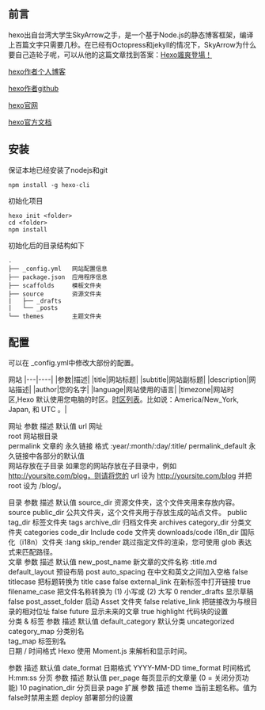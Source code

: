 前言
----

hexo出自台湾大学生SkyArrow之手，是一个基于Node.js的静态博客框架，编译上百篇文字只需要几秒。在已经有Octopress和jekyll的情况下，SkyArrow为什么要自己造轮子呢，可以从他的这篇文章找到答案：[Hexo颯爽登場！](https://zespia.tw/blog/2012/10/11/hexo-debut/)

[hexo作者个人博客](https://zespia.tw/)

[hexo作者github](https://github.com/tommy351)

[hexo官网](https://hexo.io/zh-cn/)

[hexo官方文档](https://hexo.io/zh-cn/docs/)


安装
-----

保证本地已经安装了nodejs和git
```
npm install -g hexo-cli
```
初始化项目
```
hexo init <folder>
cd <folder>
npm install
```
初始化后的目录结构如下
```
.
├── _config.yml   网站配置信息
├── package.json  应用程序信息
├── scaffolds     模板文件夹
├── source        资源文件夹
|   ├── _drafts
|   └── _posts
└── themes        主题文件夹
```

配置
----

可以在 _config.yml中修改大部份的配置。

网站
|---|----|
|参数|描述|
|title|网站标题|
|subtitle|网站副标题|
|description|网站描述|
|author|您的名字|
|language|网站使用的语言|
|timezone|网站时区,Hexo 默认使用您电脑的时区。[时区列表](https://en.wikipedia.org/wiki/List_of_tz_database_time_zones)。比如说：America/New_York, Japan, 和 UTC 。|

网址
参数	描述	默认值
url	网址	
root	网站根目录	
permalink	文章的 永久链接 格式	:year/:month/:day/:title/
permalink_default	永久链接中各部分的默认值	
网站存放在子目录
如果您的网站存放在子目录中，例如 http://yoursite.com/blog，则请将您的 url 设为 http://yoursite.com/blog 并把 root 设为 /blog/。

目录
参数	描述	默认值
source_dir	资源文件夹，这个文件夹用来存放内容。	source
public_dir	公共文件夹，这个文件夹用于存放生成的站点文件。	public
tag_dir	标签文件夹	tags
archive_dir	归档文件夹	archives
category_dir	分类文件夹	categories
code_dir	Include code 文件夹	downloads/code
i18n_dir	国际化（i18n）文件夹	:lang
skip_render	跳过指定文件的渲染，您可使用 glob 表达式来匹配路径。	
文章
参数	描述	默认值
new_post_name	新文章的文件名称	:title.md
default_layout	预设布局	post
auto_spacing	在中文和英文之间加入空格	false
titlecase	把标题转换为 title case	false
external_link	在新标签中打开链接	true
filename_case	把文件名称转换为 (1) 小写或 (2) 大写	0
render_drafts	显示草稿	false
post_asset_folder	启动 Asset 文件夹	false
relative_link	把链接改为与根目录的相对位址	false
future	显示未来的文章	true
highlight	代码块的设置	
分类 & 标签
参数	描述	默认值
default_category	默认分类	uncategorized
category_map	分类别名	
tag_map	标签别名	
日期 / 时间格式
Hexo 使用 Moment.js 来解析和显示时间。

参数	描述	默认值
date_format	日期格式	YYYY-MM-DD
time_format	时间格式	H:mm:ss
分页
参数	描述	默认值
per_page	每页显示的文章量 (0 = 关闭分页功能)	10
pagination_dir	分页目录	page
扩展
参数	描述
theme	当前主题名称。值为false时禁用主题
deploy	部署部分的设置
